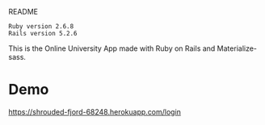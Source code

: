 README

    Ruby version 2.6.8
    Rails version 5.2.6

This is the Online University App made with Ruby on Rails and Materialize-sass.  

# Demo
https://shrouded-fjord-68248.herokuapp.com/login
